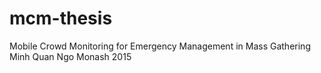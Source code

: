 # mcm-thesis
Mobile Crowd Monitoring for Emergency Management in Mass Gathering
Minh Quan Ngo
Monash 2015
